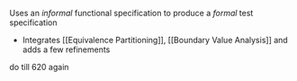 Uses an *informal* functional specification to produce a *formal* test specification 

- Integrates [[Equivalence Partitioning]], [[Boundary Value Analysis]] and adds a few refinements 


do till 620 again 

